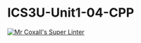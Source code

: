 # ICS3U-Unit1-04-CPP
[![Mr Coxall's Super Linter](https://github.com/zaida-hammmel2108/ICS3U-Unit1-04-CPP/workflows/Mr%20Coxall's%20Super%20Linter/badge.svg)](https://github.com/zaida-hammmel2108/ICS3U-Unit1-04-CPP/actions/)
